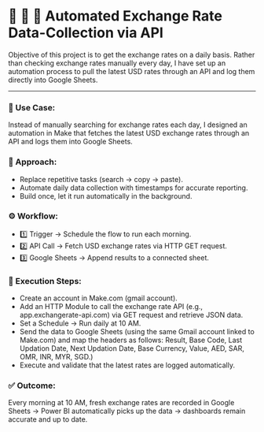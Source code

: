 # 🤖 💱 🔗 Automated Exchange Rate Data-Collection via API
  Objective of this project is to get the exchange rates on a daily basis. Rather than checking exchange rates manually every day, I have set up an automation process to pull the latest USD rates through an API and log them directly into Google Sheets.

---
### 🎯 Use Case:
  Instead of manually searching for exchange rates each day, I designed an automation in Make that fetches the latest USD exchange rates through an API and logs them into Google Sheets.

### 🔑 Approach:
- Replace repetitive tasks (search → copy → paste).
- Automate daily data collection with timestamps for accurate reporting.
- Build once, let it run automatically in the background.

### ⚙️ Workflow:
- 1️⃣ Trigger → Schedule the flow to run each morning.
- 2️⃣ API Call → Fetch USD exchange rates via HTTP GET request.
- 3️⃣ Google Sheets → Append results to a connected sheet.

### 📝 Execution Steps:
-  Create an account in  Make.com  (gmail account).
-  Add an HTTP Module to call the exchange rate API (e.g., app.exchangerate-api.com) via GET request and retrieve JSON data.
-  Set a Schedule → Run daily at 10 AM.
-  Send the data to Google Sheets (using the same Gmail account linked to Make.com) and map the headers as follows: Result, Base Code, Last Updation Date,
   Next Updation Date, Base Currency, Value, AED, SAR, OMR, INR, MYR, SGD.)
-  Execute and validate that the latest rates are logged automatically.

### ✅ Outcome: 
Every morning at 10 AM, fresh exchange rates are recorded in Google Sheets → Power BI automatically picks up the data → dashboards remain accurate and up to date.
